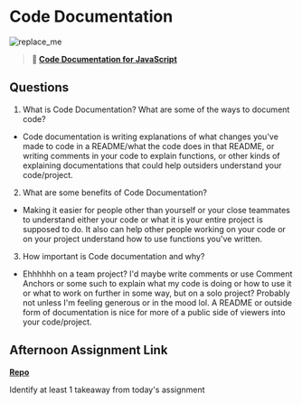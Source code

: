 # Code Documentation

![replace_me](https://codeworks.blob.core.windows.net/public/assets/img/illustrations/placeholder.svg)

> **📖 [Code Documentation for JavaScript](https://codeworksacademy.com/fs-student-guide/resources/wk7/02-JSDocs)**

## Questions

1. What is Code Documentation? What are some of the ways to document code?

- Code documentation is writing explanations of what changes you've made to code in a README/what the code does in that README, or writing comments in your code to explain functions, or other kinds of explaining documentations that could help outsiders understand your code/project.

2. What are some benefits of Code Documentation?

- Making it easier for people other than yourself or your close teammates to understand either your code or what it is your entire project is supposed to do. It also can help other people working on your code or on your project understand how to use functions you've written.

3. How important is Code documentation and why?

- Ehhhhhh on a team project? I'd maybe write comments or use Comment Anchors or some such to explain what my code is doing or how to use it or what to work on further in some way, but on a solo project? Probably not unless I'm feeling generous or in the mood lol. A README or outside form of documentation is nice for more of a public side of viewers into your code/project.

## Afternoon Assignment Link

**[Repo](https://github.com/TheOneTrueRy/Tower)**

Identify at least 1 takeaway from today's assignment
